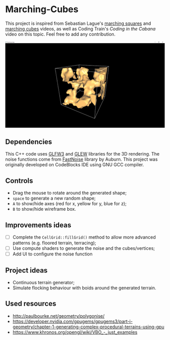 # Marching-Cubes
This project is inspired from Sebastian Lague's [marching squares](https://www.youtube.com/playlist?list=PLFt_AvWsXl0eZgMK_DT5_biRkWXftAOf9) and [marching cubes](https://www.youtube.com/watch?v=M3iI2l0ltbE) videos, as well as Coding Train's *Coding in the Cabana* video on this topic.
Feel free to add any contribution.

![Screenshot](/screenshots/screenshot5.PNG)

## Dependencies
This C++ code uses [GLFW3](https://www.glfw.org/) and [GLEW](http://glew.sourceforge.net/) libraries for the 3D rendering. The noise functions come from [FastNoise](https://github.com/Auburn/FastNoise) library by Auburn. This project was originally developed on CodeBlocks IDE using GNU GCC compiler.

## Controls
* Drag the mouse to rotate around the generated shape;
* `space` to generate a new random shape;
* `A` to show/hide axes (red for x, yellow for y, blue for z);
* `B` to show/hide wireframe box.

## Improvements ideas
- [ ] Complete the `CellGrid::fillGrid()` method to allow more advanced patterns (e.g. floored terrain, terracing);
- [ ] Use compute shaders to generate the noise and the cubes/vertices;
- [ ] Add UI to configure the noise function

## Project ideas
* Continuous terrain generator;
* Simulate flocking behaviour with boids around the generated terrain.

## Used resources
* http://paulbourke.net/geometry/polygonise/
* https://developer.nvidia.com/gpugems/gpugems3/part-i-geometry/chapter-1-generating-complex-procedural-terrains-using-gpu
* https://www.khronos.org/opengl/wiki/VBO_-_just_examples
